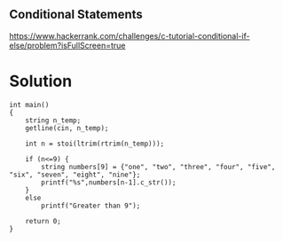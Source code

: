 ## Conditional Statements

https://www.hackerrank.com/challenges/c-tutorial-conditional-if-else/problem?isFullScreen=true

# Solution
```
int main()
{
    string n_temp;
    getline(cin, n_temp);

    int n = stoi(ltrim(rtrim(n_temp)));

    if (n<=9) {
        string numbers[9] = {"one", "two", "three", "four", "five", "six", "seven", "eight", "nine"};
        printf("%s",numbers[n-1].c_str());
    }
    else
        printf("Greater than 9");

    return 0;
}
```